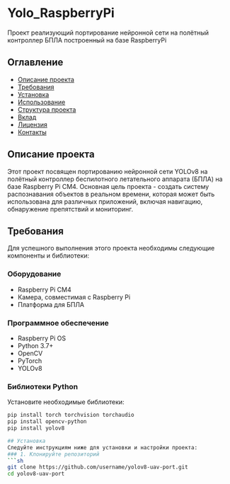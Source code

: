 # Yolo_RaspberryPi
Проект реализующий портирование нейронной сети на полётный контроллер БПЛА построенный на базе RaspberryPi

## Оглавление
- [Описание проекта](#описание-проекта)
- [Требования](#требования)
- [Установка](#установка)
- [Использование](#использование)
- [Структура проекта](#структура-проекта)
- [Вклад](#вклад)
- [Лицензия](#лицензия)
- [Контакты](#контакты)

## Описание проекта
Этот проект посвящен портированию нейронной сети YOLOv8 на полётный контроллер беспилотного летательного аппарата (БПЛА) на базе Raspberry Pi CM4. Основная цель проекта - создать систему распознавания объектов в реальном времени, которая может быть использована для различных приложений, включая навигацию, обнаружение препятствий и мониторинг.

## Требования
Для успешного выполнения этого проекта необходимы следующие компоненты и библиотеки:

### Оборудование
- Raspberry Pi CM4
- Камера, совместимая с Raspberry Pi
- Платформа для БПЛА

### Программное обеспечение
- Raspberry Pi OS
- Python 3.7+
- OpenCV
- PyTorch
- YOLOv8

### Библиотеки Python
Установите необходимые библиотеки:
```sh
pip install torch torchvision torchaudio
pip install opencv-python
pip install yolov8

## Установка
Следуйте инструкциям ниже для установки и настройки проекта:
### 1. Клонируйте репозиторий
```sh
git clone https://github.com/username/yolov8-uav-port.git
cd yolov8-uav-port
